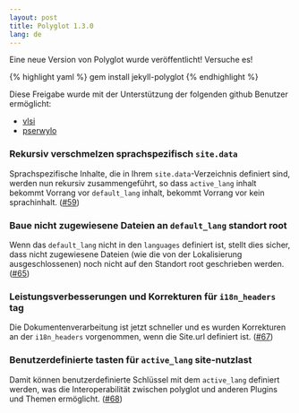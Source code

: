 ```yaml
---
layout: post
title: Polyglot 1.3.0
lang: de
---
```


Eine neue Version von Polyglot wurde veröffentlicht! Versuche es!

{% highlight yaml %}
gem install jekyll-polyglot
{% endhighlight %}

Diese Freigabe wurde mit der Unterstützung der folgenden github Benutzer ermöglicht:
* [vlsi](https://github.com/vlsi)
* [pserwylo](https://github.com/pserwylo)

### Rekursiv verschmelzen sprachspezifisch `site.data`
Sprachspezifische Inhalte, die in Ihrem `site.data`-Verzeichnis definiert sind, werden nun rekursiv zusammengeführt, so dass `active_lang` inhalt bekommt Vorrang vor `default_lang` inhalt, bekommt Vorrang vor kein sprachinhalt. ([#59](https://github.com/untra/polyglot/pull/59))

### Baue nicht zugewiesene Dateien an `default_lang` standort root
Wenn das `default_lang` nicht in den `languages` definiert ist, stellt dies sicher, dass nicht zugewiesene Dateien (wie die von der Lokalisierung ausgeschlossenen) noch nicht auf den Standort root geschrieben werden. ([#65](https://github.com/untra/polyglot/pull/65))

### Leistungsverbesserungen und Korrekturen für `i18n_headers` tag
Die Dokumentenverarbeitung ist jetzt schneller und es wurden Korrekturen an der `i18n_headers` vorgenommen, wenn die Site.url definiert ist. ([#67](https://github.com/untra/polyglot/pull/67))

### Benutzerdefinierte tasten für `active_lang` site-nutzlast
Damit können benutzerdefinierte Schlüssel mit dem `active_lang` definiert werden, was die Interoperabilität zwischen polyglot und anderen Plugins und Themen ermöglicht. ([#68](https://github.com/untra/polyglot/pull/68))
